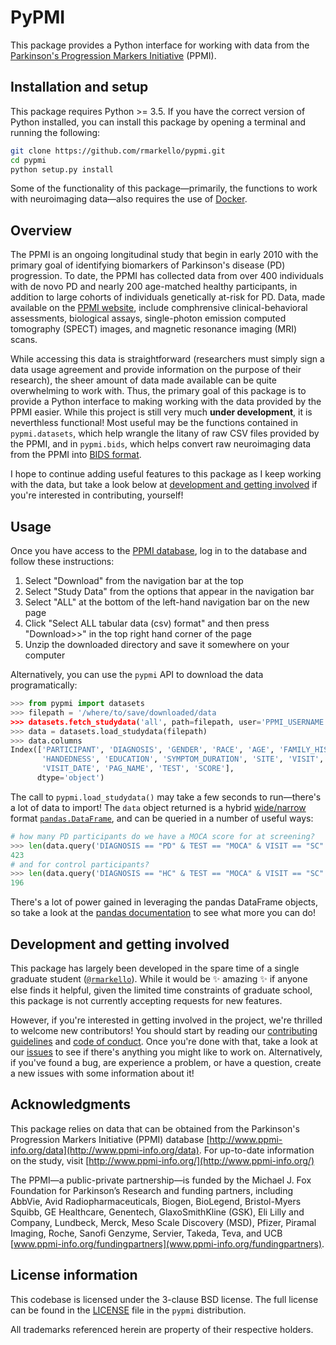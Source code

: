 # PyPMI

This package provides a Python interface for working with data from the [Parkinson's Progression Markers Initiative](http://www.ppmi-info.org/) (PPMI).

## Installation and setup

This package requires Python >= 3.5.
If you have the correct version of Python installed, you can install this package by opening a terminal and running the following:

```bash
git clone https://github.com/rmarkello/pypmi.git
cd pypmi
python setup.py install
```

Some of the functionality of this package&mdash;primarily, the functions to work with neuroimaging data&mdash;also requires the use of [Docker](https://www.docker.com/).

## Overview

The PPMI is an ongoing longitudinal study that begin in early 2010 with the primary goal of identifying biomarkers of Parkinson's disease (PD) progression.
To date, the PPMI has collected data from over 400 individuals with de novo PD and nearly 200 age-matched healthy participants, in addition to large cohorts of individuals genetically at-risk for PD.
Data, made available on the [PPMI website](http://www.ppmi-info.org/data), include comphrensive clinical-behavioral assessments, biological assays, single-photon emission computed tomography (SPECT) images, and magnetic resonance imaging (MRI) scans.

While accessing this data is straightforward (researchers must simply sign a data usage agreement and provide information on the purpose of their research), the sheer amount of data made available can be quite overwhelming to work with.
Thus, the primary goal of this package is to provide a Python interface to making working with the data provided by the PPMI easier.
While this project is still very much **under development**, it is neverthless functional!
Most useful may be the functions contained in `pypmi.datasets`, which help wrangle the litany of raw CSV files provided by the PPMI, and in `pypmi.bids`, which helps convert raw neuroimaging data from the PPMI into [BIDS format](bids.neuroimaging.io).

I hope to continue adding useful features to this package as I keep working with the data, but take a look below at [development and getting involved](#development-and-getting-involved) if you're interested in contributing, yourself!

## Usage

Once you have access to the [PPMI database](https://www.ppmi-info.org/access-data-specimens/download-data/), log in to the database and follow these instructions:

1. Select "Download" from the navigation bar at the top
2. Select "Study Data" from the options that appear in the navigation bar
3. Select "ALL" at the bottom of the left-hand navigation bar on the new page
4. Click "Select ALL tabular data (csv) format" and then press "Download>>" in the top right hand corner of the page
5. Unzip the downloaded directory and save it somewhere on your computer

Alternatively, you can use the `pypmi` API to download the data programatically:

```python
>>> from pypmi import datasets
>>> filepath = '/where/to/save/downloaded/data
>>> datasets.fetch_studydata('all', path=filepath, user='PPMI_USERNAME', password='PPMI_PASSWORD')
>>> data = datasets.load_studydata(filepath)
>>> data.columns
Index(['PARTICIPANT', 'DIAGNOSIS', 'GENDER', 'RACE', 'AGE', 'FAMILY_HISTORY',
       'HANDEDNESS', 'EDUCATION', 'SYMPTOM_DURATION', 'SITE', 'VISIT',
       'VISIT_DATE', 'PAG_NAME', 'TEST', 'SCORE'],
      dtype='object')
```

The call to `pypmi.load_studydata()` may take a few seconds to run&mdash;there's a lot of data to import!
The `data` object returned is a hybrid [wide/narrow](https://en.wikipedia.org/wiki/Wide_and_narrow_data) format [`pandas.DataFrame`](https://pandas.pydata.org/pandas-docs/stable/generated/pandas.DataFrame.html), and can be queried in a number of useful ways:

```python
# how many PD participants do we have a MOCA score for at screening?
>>> len(data.query('DIAGNOSIS == "PD" & TEST == "MOCA" & VISIT == "SC"'))
423
# and for control participants?
>>> len(data.query('DIAGNOSIS == "HC" & TEST == "MOCA" & VISIT == "SC"'))
196
```

There's a lot of power gained in leveraging the pandas DataFrame objects, so take a look at the [pandas documentation](https://pandas.pydata.org/) to see what more you can do!

## Development and getting involved

This package has largely been developed in the spare time of a single graduate student ([`@rmarkello`](https://github.com/rmarkello)).
While it would be :sparkles: amazing :sparkles: if anyone else finds it helpful, given the limited time constraints of graduate school, this package is not currently accepting requests for new features.

However, if you're interested in getting involved in the project, we're thrilled to welcome new contributors!
You should start by reading our [contributing guidelines](https://github.com/rmarkello/pyls/blob/master/CONTRIBUTING.md) and [code of conduct](https://github.com/rmarkello/pyls/blob/master/Code_of_Conduct.md).
Once you're done with that, take a look at our [issues](https://github.com/rmarkello/pyls/issues) to see if there's anything you might like to work on.
Alternatively, if you've found a bug, are experience a problem, or have a question, create a new issues with some information about it!

## Acknowledgments

This package relies on data that can be obtained from the Parkinson's Progression Markers Initiative (PPMI) database [http://www.ppmi-info.org/data](http://www.ppmi-info.org/data).
For up-to-date information on the study, visit [http://www.ppmi-info.org/](http://www.ppmi-info.org/)

The PPMI&mdash;a public-private partnership&mdash;is funded by the Michael J. Fox Foundation for Parkinson’s Research and funding partners, including AbbVie, Avid Radiopharmaceuticals, Biogen, BioLegend, Bristol-Myers Squibb, GE Healthcare, Genentech, GlaxoSmithKline (GSK), Eli Lilly and Company, Lundbeck, Merck, Meso Scale Discovery (MSD), Pfizer, Piramal Imaging, Roche, Sanofi Genzyme, Servier, Takeda, Teva, and UCB [www.ppmi-info.org/fundingpartners](www.ppmi-info.org/fundingpartners).

## License information

This codebase is licensed under the 3-clause BSD license.
The full license can be found in the [LICENSE](https://github.com/rmarkello/abagen/blob/master/LICENSE) file in the `pypmi` distribution.

All trademarks referenced herein are property of their respective holders.

